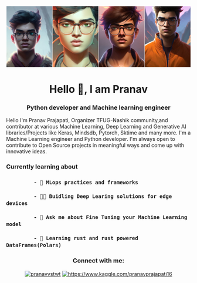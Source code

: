 ![MasterHead](banner_image2.jpg)
<h1 align="center">Hello 👋, I am Pranav</h1>
<h3 align="center">Python developer and  Machine learning engineer</h3>
<p> Hello I'm Pranav Prajapati, Organizer TFUG-Nashik community,and contributor at various Machine Learning, Deep Learning and Generative AI libraries/Projects like Keras, Mindsdb, Pytorch, Sktime and many more. I'm a Machine Learning engineer and Python developer. I'm always open to contribute to Open Source projects in meaningful ways and come up with innovative ideas.</p>

<h3>Currently learning about<h3>
  
             - 🌱 MLops practices and frameworks

             - 👨‍💻 Buidling Deep Learing solutions for edge devices

             - 💬 Ask me about Fine Tuning your Machine Learning model

             - 🦀 Learning rust and rust powered DataFrames(Polars)



<h3 align="center">Connect with me:</h3>
<p align="center">
<a href="https://twitter.com/pranavvstwt" target="blank"><img align="center" src="https://raw.githubusercontent.com/rahuldkjain/github-profile-readme-generator/master/src/images/icons/Social/twitter.svg" alt="pranavvstwt" height="30" width="40" /></a>
<a href="https://kaggle.com/https://www.kaggle.com/pranavprajapati16" target="blank"><img align="center" src="https://raw.githubusercontent.com/rahuldkjain/github-profile-readme-generator/master/src/images/icons/Social/kaggle.svg" alt="https://www.kaggle.com/pranavprajapati16" height="30" width="40" /></a> 
</p>


